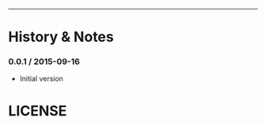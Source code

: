 
---------------------------------------

History & Notes
================
### 0.0.1 / 2015-09-16
* Initial version

LICENSE
=======

